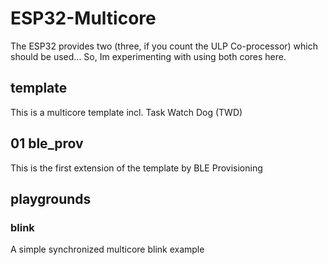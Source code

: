 # ESP32-Multicore
The ESP32 provides two (three, if you count the ULP Co-processor) which should be used... So, Im experimenting with using both cores here.
## template
This is a multicore template incl. Task Watch Dog (TWD)
## 01 ble_prov
This is the first extension of the template by BLE Provisioning
## playgrounds
### blink
A simple synchronized multicore blink example


